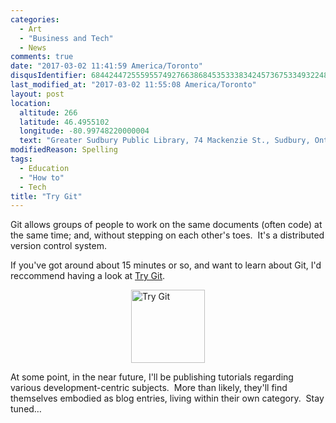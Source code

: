 ```yaml
---
categories:
  - Art
  - "Business and Tech"
  - News
comments: true
date: "2017-03-02 11:41:59 America/Toronto"
disqusIdentifier: 6844244725559557492766386845353338342457367533493224884387972435377595454954976525324877265426432383
last_modified_at: "2017-03-02 11:55:08 America/Toronto"
layout: post
location:
  altitude: 266
  latitude: 46.4955102
  longitude: -80.99748220000004
  text: "Greater Sudbury Public Library, 74 Mackenzie St., Sudbury, Ontario, P3C 4X8, Canada"
modifiedReason: Spelling
tags:
  - Education
  - "How to"
  - Tech
title: "Try Git"
---
```


<p>
  Git allows groups of people to work on the same documents (often code) at the same time; and, without stepping on each other's toes.&nbsp; It's a distributed
  version control system.
</p>
<p>
  If you've got around about 15 minutes or so, and want to learn about Git, I'd reccommend having a look at
  <a href="https://try.github.io" rel="external nofollow" target="_blank" title="Git Tutorial">Try Git</a>.
</p>
<!-- excerptBreak -->
<p>
  <a href="https://try.github.io" rel="external nofollow" target="_blank" title="Git Tutorial - Try Git">
    <img
      alt="Try Git" height="117" src="{{ site.uri.assets }}/blog/2017/03/02/try-git/try-git_118x117.png"
      style="border: 0px; display: block; margin-left: auto; margin-right: auto;" width="118" />
  </a>
</p>
<p>
  At some point, in the near future, I'll be publishing tutorials regarding various development-centric subjects.&nbsp; More than likely, they'll find
  themselves embodied as blog entries, living within their own category.&nbsp; Stay tuned&hellip;
</p>

